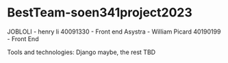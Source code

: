 # BestTeam-soen341project2023

JOBLOLI - henry li 40091330 - Front end
Asystra - William Picard 40190199 - Front End


Tools and technologies: Django maybe, the rest TBD
